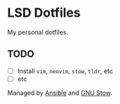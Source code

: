 # LSD Dotfiles

My personal dotfiles.

## TODO
- [ ] Install `vim`, `neovim`, `stow`, `tldr`, etc
- [ ] etc

Managed by [Ansible](https://www.ansible.com/) and [GNU Stow](https://www.gnu.org/software/stow/).
